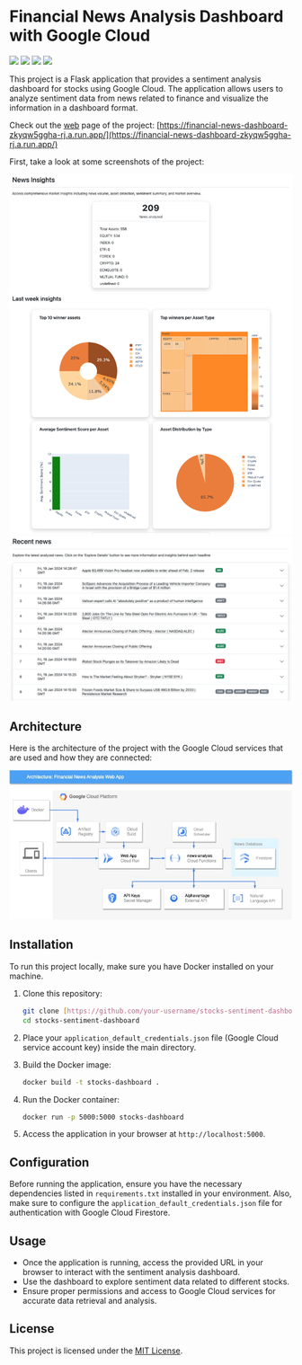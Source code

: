 # Financial News Analysis Dashboard with Google Cloud

[<img src="https://img.shields.io/badge/Flask-000000?style=for-the-badge&logo=flask&logoColor=white"/>](https://flask.palletsprojects.com/en/) [<img src="https://img.shields.io/badge/Docker-2CA5E0?style=for-the-badge&logo=docker&logoColor=white"/>](https://hub.docker.com/r/tadeop/financial-news-dashboard)
[<img src="https://img.shields.io/badge/Google_Cloud-4285F4?style=for-the-badge&logo=google-cloud&logoColor=white"/>](https://img.shields.io/badge/Google_Cloud-4285F4?style=for-the-badge&logo=google-cloud&logoColor=white)
[<img src="https://img.shields.io/badge/LinkedIn-0077B5?style=for-the-badge&logo=linkedin&logoColor=white"/>](https://www.linkedin.com/in/tadeo-deluca/)

This project is a Flask application that provides a sentiment analysis dashboard for stocks using Google Cloud. The application allows users to analyze sentiment data from news related to finance and visualize the information in a dashboard format.

Check out the [web](https://financial-news-dashboard-zkyqw5ggha-rj.a.run.app/) page of the project: [https://financial-news-dashboard-zkyqw5ggha-rj.a.run.app/](https://financial-news-dashboard-zkyqw5ggha-rj.a.run.app/)

First, take a look at some screenshots of the project:

<div align="center">
  <img src="images/Screen Shot 2024-01-20 at 23.23.55.png" alt="Financial News Dashboard Screenshot 1">
</div>

<div align="center">
  <img src="images/Screen Shot 2024-01-20 at 23.24.15.png" alt="Financial News Dashboard Screenshot 2">
</div>

## Architecture

Here is the architecture of the project with the Google Cloud services that are used and how they are connected:

<div align="center">
  <img src="app/static/stocks-dashboard-flow.jpg" alt="Financial News Analysis Architecture">
</div>

## Installation

To run this project locally, make sure you have Docker installed on your machine.

1. Clone this repository:

    ```bash
    git clone [https://github.com/your-username/stocks-sentiment-dashboard.git](https://github.com/TadeopCreator/stocks-sentiment-dashboard.git)
    cd stocks-sentiment-dashboard
    ```

2. Place your `application_default_credentials.json` file (Google Cloud service account key) inside the main directory.

3. Build the Docker image:

    ```bash
    docker build -t stocks-dashboard .
    ```

4. Run the Docker container:

    ```bash
    docker run -p 5000:5000 stocks-dashboard
    ```

5. Access the application in your browser at `http://localhost:5000`.

## Configuration

Before running the application, ensure you have the necessary dependencies listed in `requirements.txt` installed in your environment. Also, make sure to configure the `application_default_credentials.json` file for authentication with Google Cloud Firestore.

## Usage

- Once the application is running, access the provided URL in your browser to interact with the sentiment analysis dashboard.
- Use the dashboard to explore sentiment data related to different stocks.
- Ensure proper permissions and access to Google Cloud services for accurate data retrieval and analysis.

## License

This project is licensed under the [MIT License](LICENSE).
